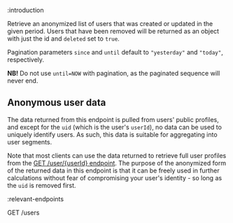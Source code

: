 :introduction

Retrieve an anonymized list of users that was created or updated in the given
period. Users that have been removed will be returned as an object with just the
id and `deleted` set to `true`.

Pagination parameters `since` and `until` default to `"yesterday"` and
`"today"`, respectively.

**NB!** Do not use `until=NOW` with pagination, as the paginated sequence will
never end.

## Anonymous user data

The data returned from this endpoint is pulled from users' public profiles, and
except for the `uid` (which is the user's `userId`), no data can be used to
uniquely identify users. As such, this data is suitable for aggregating into
user segments.

Note that most clients can use the data returned to retrieve full user profiles
from the [GET /user/{userId} endpoint](/endpoints/GET/user/{userId}). The
purpose of the anonymized form of the returned data in this endpoint is that it
can be freely used in further calculations without fear of compromising your
user's identity - so long as the `uid` is removed first.

:relevant-endpoints

GET /users
